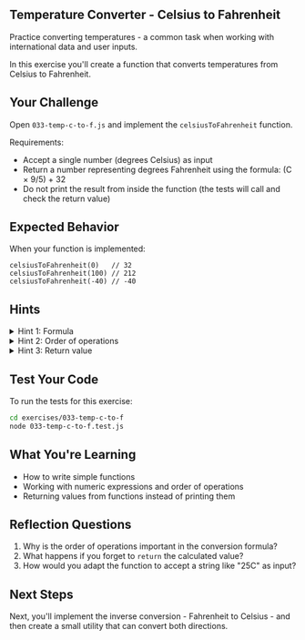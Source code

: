 ## Temperature Converter - Celsius to Fahrenheit

Practice converting temperatures - a common task when working with international data and user inputs.

In this exercise you'll create a function that converts temperatures from Celsius to Fahrenheit.

## Your Challenge

Open `033-temp-c-to-f.js` and implement the `celsiusToFahrenheit` function.

Requirements:
- Accept a single number (degrees Celsius) as input
- Return a number representing degrees Fahrenheit using the formula: (C × 9/5) + 32
- Do not print the result from inside the function (the tests will call and check the return value)

## Expected Behavior

When your function is implemented:

```text
celsiusToFahrenheit(0)   // 32
celsiusToFahrenheit(100) // 212
celsiusToFahrenheit(-40) // -40
```

## Hints

<details>
<summary>Hint 1: Formula</summary>

Use the formula: Fahrenheit = (Celsius * 9/5) + 32. Try writing it directly in code.

</details>

<details>
<summary>Hint 2: Order of operations</summary>

Remember to multiply Celsius by 9, then divide by 5, then add 32. Parentheses can make this explicit: `(celsius * 9) / 5 + 32`.

</details>

<details>
<summary>Hint 3: Return value</summary>

Make sure your function uses the `return` keyword to give the result back to the caller - tests will assert the returned number.

</details>

## Test Your Code

To run the tests for this exercise:

```bash
cd exercises/033-temp-c-to-f
node 033-temp-c-to-f.test.js
```

## What You're Learning

- How to write simple functions
- Working with numeric expressions and order of operations
- Returning values from functions instead of printing them

## Reflection Questions

1. Why is the order of operations important in the conversion formula?
2. What happens if you forget to `return` the calculated value?
3. How would you adapt the function to accept a string like "25C" as input?

## Next Steps

Next, you'll implement the inverse conversion - Fahrenheit to Celsius - and then create a small utility that can convert both directions.